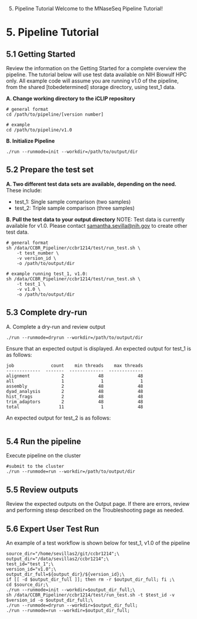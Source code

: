 5. Pipeline Tutorial
Welcome to the MNaseSeq Pipeline Tutorial!
# 5. Pipeline Tutorial
## 5.1 Getting Started
Review the information on the Getting Started for a complete overview the pipeline. The tutorial below will use test data available on NIH Biowulf HPC only. All example code will assume you are running v1.0 of the pipeline, from the shared [tobedetermined] storage directory, using test_1 data.

**A. Change working directory to the iCLIP repository**
```
# general format
cd /path/to/pipeline/[version number]

# example
cd /path/to/pipeline/v1.0
```

**B. Initialize Pipeline**
```
./run --runmode=init --workdir=/path/to/output/dir
```

## 5.2 Prepare the test set
**A. Two different test data sets are available, depending on the need.**
These include:
- test_1: Single sample comparison (two samples)
- test_2: Triple sample comparison (three samples)

**B. Pull the test data to your output directory**
NOTE: Test data is currently available for v1.0. Please contact samantha.sevilla@nih.gov to create other test data.

```
# general format
sh /data/CCBR_Pipeliner/ccbr1214/test/run_test.sh \
    -t test_number \
    -v version_id \
    -o /path/to/output/dir

# example running test_1, v1.0:
sh /data/CCBR_Pipeliner/ccbr1214/test/run_test.sh \
    -t test_1 \
    -v v1.0 \
    -o /path/to/output/dir 
```

## 5.3 Complete dry-run
A. Complete a dry-run and review output
```
./run --runmode=dryrun --workdir=/path/to/output/dir
```
Ensure that an expected output is displayed. An expected output for test_1 is as follows:
```
job              count    min threads    max threads
-------------  -------  -------------  -------------
alignment            2             48             48
all                  1              1              1
assembly             2             48             48
dyad_analysis        2             48             48
hist_frags           2             48             48
trim_adaptors        2             48             48
total               11              1             48
```

An expected output for test_2 is as follows:
```
```

## 5.4 Run the pipeline
Execute pipeline on the cluster
```
#submit to the cluster
./run --runmode=run --workdir=/path/to/output/dir
```

## 5.5 Review outputs
Review the expected outputs on the Output page. If there are errors, review and performing stesp described on the Troubleshooting page as needed.

##  5.6 Expert User Test Run
An example of a test workflow is shown below for test_1, v1.0 of the pipeline
```
source_dir="/home/sevillas2/git/ccbr1214";\
output_dir="/data/sevillas2/ccbr1214";\
test_id="test_1";\
version_id="v1.0";\
output_dir_full=${output_dir}/${version_id};\
if [[ -d $output_dir_full ]]; then rm -r $output_dir_full; fi ;\
cd $source_dir;\
./run --runmode=init --workdir=$output_dir_full;\
sh /data/CCBR_Pipeliner/ccbr1214/test/run_test.sh -t $test_id -v $version_id -o $output_dir_full;\
./run --runmode=dryrun --workdir=$output_dir_full;
./run --runmode=run --workdir=$output_dir_full;
```
